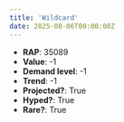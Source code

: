```yaml
---
title: 'Wildcard'
date: 2025-08-06T00:00:00Z
---
```

- **RAP**: 35089
- **Value**: -1
- **Demand level**: -1
- **Trend**: -1
- **Projected?**: True
- **Hyped?**: True
- **Rare?**: True
